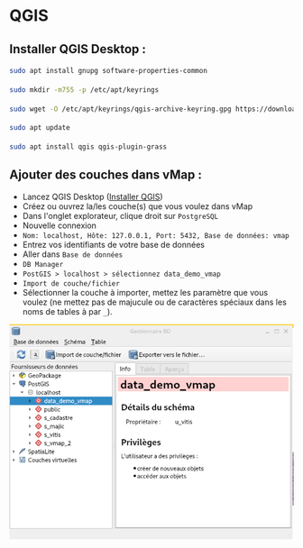 # QGIS

## Installer QGIS Desktop :
```bash
sudo apt install gnupg software-properties-common

sudo mkdir -m755 -p /etc/apt/keyrings

sudo wget -O /etc/apt/keyrings/qgis-archive-keyring.gpg https://download.qgis.org/downloads/qgis-archive-keyring.gpg

sudo apt update

sudo apt install qgis qgis-plugin-grass
```

## Ajouter des couches dans vMap :
* Lancez QGIS Desktop ([Installer QGIS](#installer-qgis-desktop-))
* Créez ou ouvrez la/les couche(s) que vous voulez dans vMap
* Dans l'onglet explorateur, clique droit sur `PostgreSQL`
* Nouvelle connexion 
* ```Nom: localhost, Hôte: 127.0.0.1, Port: 5432, Base de données: vmap```
* Entrez vos identifiants de votre base de données
* Aller dans `Base de données`
* `DB Manager`
* `PostGIS > localhost > sélectionnez data_demo_vmap`
* `Import de couche/fichier`
* Sélectionner la couche à importer, mettez les paramètre que vous voulez (ne mettez <warning>pas de majucule ou de caractères spéciaux</warning> dans les noms de tables à par `_`).

![DB Manager QGIS](./DB_Manager_QGIS.png)